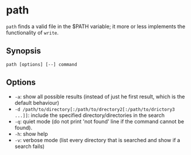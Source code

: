 # path

`path` finds a valid file in the $PATH variable; it more or less implements the functionality of `write`.

## Synopsis

    path [options] [--] command

## Options

- `-a`: show all possible results (instead of just he first result, which is the default behaviour)
- `-d /path/to/directory[:/path/to/drectory2[:/path/to/drictory3 ...]]`: include the specified directory/directories in the search
- `-q`: quiet mode (do not print 'not found' line if the command cannot be found).
- `-h`: show help
- `-v`: verbose mode (list every directory that is searched and show if a search fails)
